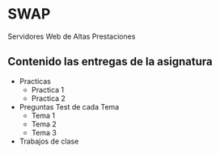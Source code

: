 # SWAP
Servidores Web de Altas Prestaciones

## Contenido las entregas de la asignatura

- Practicas
    + Practica 1
    + Practica 2
- Preguntas Test de cada Tema
    * Tema 1
    * Tema 2
    * Tema 3
- Trabajos de clase